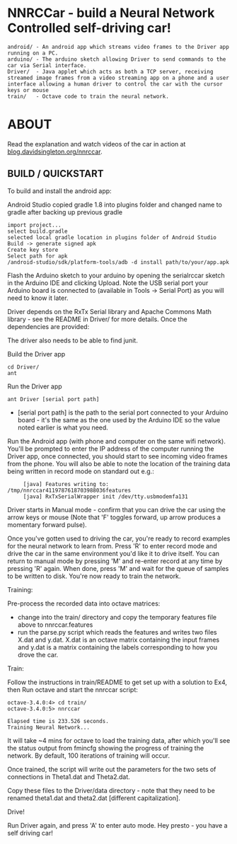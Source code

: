 NNRCCar - build a Neural Network Controlled self-driving car!
=============================================================

    android/ - An android app which streams video frames to the Driver app running on a PC.
    arduino/ - The arduino sketch allowing Driver to send commands to the car via Serial interface.
    Driver/  - Java applet which acts as both a TCP server, receiving streamed image frames from a video streaming app on a phone and a user interface allowing a human driver to control the car with the cursor keys or mouse
    train/   - Octave code to train the neural network.

ABOUT
=====
Read the explanation and watch videos of the car in action at <a href="http://blog.davidsingleton.org/nnrccar">blog.davidsingleton.org/nnrccar</a>.

BUILD / QUICKSTART
------------------

To build and install the android app:

Android Studio 
    copied gradle 1.8 into plugins folder and changed name to gradle after backing up previous gradle

    import project...
    select build.gradle
    selected local gradle location in plugins folder of Android Studio
    Build -> generate signed apk
    Create key store
    Select path for apk
    /android-studio/sdk/platform-tools/adb -d install path/to/your/app.apk

Flash the Arduino sketch to your arduino by opening the serialrccar sketch in the Arduino IDE and clicking Upload.  Note the USB serial port your Arduino board is connected to (available in Tools -> Serial Port) as you will need to know it later.

Driver depends on the RxTx Serial library and Apache Commons Math library - see the README in Driver/ for more details.  Once the dependencies are provided:

The driver also needs to be able to find junit.

Build the Driver app

    cd Driver/
    ant


Run the Driver app

    ant Driver [serial port path]

* [serial port path] is the path to the serial port connected to your Arduino board - it's the same
  as the one used by the Arduino IDE so the value noted earlier is what you need.

Run the Android app (with phone and computer on the same wifi network).  You'll be prompted to enter the IP address of the computer running the Driver app, once connected, you should start to see incoming video frames from the phone.  You will also be able to note the location of the training data being written in  record mode on standard out e.g.:

```Driver:
     [java] Features writing to: /tmp/nnrccar4119787618703988036features
     [java] RxTxSerialWrapper init /dev/tty.usbmodemfa131
```

Driver starts in Manual mode - confirm that you can drive the car using the arrow keys or mouse (Note that 'F' toggles forward, up arrow produces a momentary forward pulse).

Once you've gotten used to driving the car, you're ready to record examples for the neural network to learn from.  Press 'R' to enter record mode and drive the car in the same environment you'd like it to drive itself.  You can return to manual mode by pressing 'M' and re-enter record at any time by pressing 'R' again.  When done, press 'M' and wait for the queue of samples to be written to disk.  You're now ready to train the network.

Training:

Pre-process the recorded data into octave matrices:
* change into the train/ directory and copy the temporary features file above to nnrccar.features
* run the parse.py script which reads the features and writes two files X.dat and y.dat.  X.dat is an octave matrix containing the input frames and y.dat is a matrix containing the labels corresponding to how you drove the car.

Train:

Follow the instructions in train/README to get set up with a solution to Ex4, then Run octave and start the nnrccar script:

    octave-3.4.0:4> cd train/
    octave-3.4.0:5> nnrccar
    
    Elapsed time is 233.526 seconds.
    Training Neural Network... 

It will take ~4 mins for octave to load the training data, after which you'll see the status output from fmincfg showing the progress of training the network.  By default, 100 iterations of training will occur.

Once trained, the script will write out the parameters for the two sets of connections in Theta1.dat and Theta2.dat.

Copy these files to the Driver/data directory - note that they need to be renamed theta1.dat and theta2.dat [different capitalization].

Drive!

Run Driver again, and press 'A' to enter auto mode.  Hey presto - you have a self driving car!
